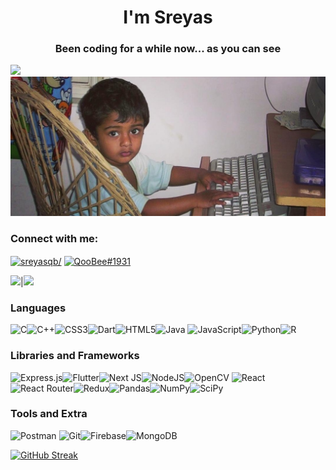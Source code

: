<h1 align="center">I'm Sreyas</h1>
<h3 align="center">Been coding for a while now... as you can see</h3><img src="https://komarev.com/ghpvc/?username=sreyasqb&color=blueviolet">
<img src="https://github.com/sreyasqb/sreyasqb/blob/main/ycover.jpg">
<h3 align="left">Connect with me:</h3>
<p align="left">
<a href="https://instagram.com/sreyasqb/" target="blank"><img align="center" src="https://raw.githubusercontent.com/rahuldkjain/github-profile-readme-generator/master/src/images/icons/Social/instagram.svg" alt="sreyasqb/" height="30" width="40" /></a>
<a href="https://discord.gg/xvf8gMz" target="blank"><img align="center" src="https://raw.githubusercontent.com/rahuldkjain/github-profile-readme-generator/master/src/images/icons/Social/discord.svg" alt="QooBee#1931" height="30" width="40" /></a>
</p>

<img src="https://github-readme-stats.vercel.app/api?username=sreyasqb&show_icons=true&theme=tokyonight&count_private=true&custom_title=My Stats">|<img  src="https://github-readme-stats.vercel.app/api/top-langs/?username=sreyasqb&layout=compact&&custom_title=My Most Used&text_color=37B9AB&bg_color=1A1B27&langs_count=10)](https://github.com/anuraghazra/github-readme-stats" height="195">

<h3>Languages</h3>

![C](https://img.shields.io/badge/c-%2300599C.svg?style=for-the-badge&logo=c&logoColor=white)![C++](https://img.shields.io/badge/c++-%2300599C.svg?style=for-the-badge&logo=c%2B%2B&logoColor=white)![CSS3](https://img.shields.io/badge/css3-%231572B6.svg?style=for-the-badge&logo=css3&logoColor=white)![Dart](https://img.shields.io/badge/dart-%230175C2.svg?style=for-the-badge&logo=dart&logoColor=white)![HTML5](https://img.shields.io/badge/html5-%23E34F26.svg?style=for-the-badge&logo=html5&logoColor=white)![Java](https://img.shields.io/badge/java-%23ED8B00.svg?style=for-the-badge&logo=java&logoColor=white)	![JavaScript](https://img.shields.io/badge/javascript-%23323330.svg?style=for-the-badge&logo=javascript&logoColor=%23F7DF1E)![Python](https://img.shields.io/badge/python-3670A0?style=for-the-badge&logo=python&logoColor=ffdd54)![R](https://img.shields.io/badge/r-%23276DC3.svg?style=for-the-badge&logo=r&logoColor=white)

<h3>Libraries and Frameworks</h3>

![Express.js](https://img.shields.io/badge/express.js-%23404d59.svg?style=for-the-badge&logo=express&logoColor=%2361DAFB)![Flutter](https://img.shields.io/badge/Flutter-%2302569B.svg?style=for-the-badge&logo=Flutter&logoColor=white)![Next JS](https://img.shields.io/badge/Next-black?style=for-the-badge&logo=next.js&logoColor=white)![NodeJS](https://img.shields.io/badge/node.js-6DA55F?style=for-the-badge&logo=node.js&logoColor=white)![OpenCV](https://img.shields.io/badge/opencv-%23white.svg?style=for-the-badge&logo=opencv&logoColor=white)	![React](https://img.shields.io/badge/react-%2320232a.svg?style=for-the-badge&logo=react&logoColor=%2361DAFB)![React Router](https://img.shields.io/badge/React_Router-CA4245?style=for-the-badge&logo=react-router&logoColor=white)![Redux](https://img.shields.io/badge/redux-%23593d88.svg?style=for-the-badge&logo=redux&logoColor=white)![Pandas](https://img.shields.io/badge/pandas-%23150458.svg?style=for-the-badge&logo=pandas&logoColor=white)![NumPy](https://img.shields.io/badge/numpy-%23013243.svg?style=for-the-badge&logo=numpy&logoColor=white)![SciPy](https://img.shields.io/badge/SciPy-%230C55A5.svg?style=for-the-badge&logo=scipy&logoColor=%white)

<h3>Tools and Extra</h3>

![Postman](https://img.shields.io/badge/Postman-FF6C37?style=for-the-badge&logo=postman&logoColor=white)
![Git](https://img.shields.io/badge/git-%23F05033.svg?style=for-the-badge&logo=git&logoColor=white)![Firebase](https://img.shields.io/badge/firebase-%23039BE5.svg?style=for-the-badge&logo=firebase)![MongoDB](https://img.shields.io/badge/MongoDB-%234ea94b.svg?style=for-the-badge&logo=mongodb&logoColor=white)	

[![GitHub Streak](https://github-readme-streak-stats.herokuapp.com/?user=DenverCoder1&theme=tokyonight)](https://git.io/streak-stats)




